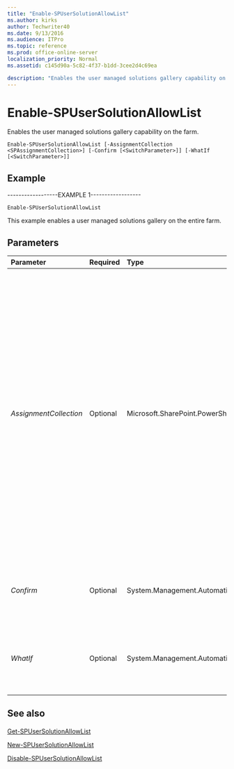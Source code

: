 ```yaml
---
title: "Enable-SPUserSolutionAllowList"
ms.author: kirks
author: Techwriter40
ms.date: 9/13/2016
ms.audience: ITPro
ms.topic: reference
ms.prod: office-online-server
localization_priority: Normal
ms.assetid: c145d90a-5c82-4f37-b1dd-3cee2d4c69ea

description: "Enables the user managed solutions gallery capability on the farm."
---
```


# Enable-SPUserSolutionAllowList

Enables the user managed solutions gallery capability on the farm.
  
```
Enable-SPUserSolutionAllowList [-AssignmentCollection <SPAssignmentCollection>] [-Confirm [<SwitchParameter>]] [-WhatIf [<SwitchParameter>]]

```

## Example

------------------EXAMPLE 1------------------
  
```
Enable-SPUserSolutionAllowList
```

This example enables a user managed solutions gallery on the entire farm.
  
## Parameters

|**Parameter**|**Required**|**Type**|**Description**|
|:-----|:-----|:-----|:-----|
| _AssignmentCollection_ <br/> |Optional  <br/> |Microsoft.SharePoint.PowerShell.SPAssignmentCollection  <br/> |Manages objects for the purpose of proper disposal. Use of objects, such as **SPWeb** or **SPSite**, can use large amounts of memory and use of these objects in Windows PowerShell scripts requires proper memory management. Using the **SPAssignment** object, you can assign objects to a variable and dispose of the objects after they are needed to free up memory. When **SPWeb**, **SPSite**, or **SPSiteAdministration** objects are used, the objects are automatically disposed of if an assignment collection or the **Global** parameter is not used.  <br/> > [!NOTE]> When the **Global** parameter is used, all objects are contained in the global store. If objects are not immediately used, or disposed of by using the **Stop-SPAssignment** command, an out-of-memory scenario can occur.           |
| _Confirm_ <br/> |Optional  <br/> |System.Management.Automation.SwitchParameter  <br/> |Prompts you for confirmation before executing the command. For more information, type the following command: **get-help about_commonparameters** <br/> |
| _WhatIf_ <br/> |Optional  <br/> |System.Management.Automation.SwitchParameter  <br/> |Displays a message that describes the effect of the command instead of executing the command. For more information, type the following command: **get-help about_commonparameters** <br/> |
   
## See also

#### 

[Get-SPUserSolutionAllowList](get-spusersolutionallowlist.md)
  
[New-SPUserSolutionAllowList](new-spusersolutionallowlist.md)
  
[Disable-SPUserSolutionAllowList](disable-spusersolutionallowlist.md)

